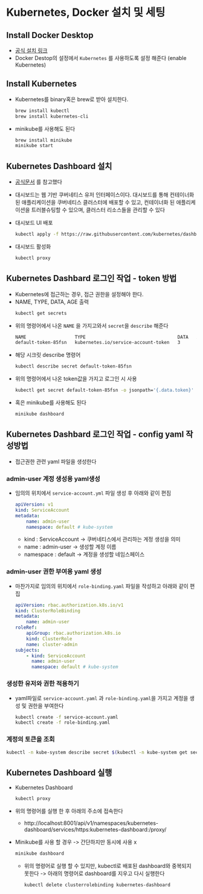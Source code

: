 # Kubernetes, Docker 설치 및 세팅

## Install Docker Desktop
- [공식 설치 링크](https://www.docker.com/products/docker-desktop/)
- Docker Destop의 설정에서 `Kubernetes` 를 사용하도록 설정 해준다 (enable Kubernetes)

## Install Kubernetes
- Kubernetes를 binary혹은 brew로 받아 설치한다.
    ```bash
    brew install kubectl
    brew install kubernetes-cli
    ```
- minikube를 사용해도 된다
    ```bash
    brew install minikube
    minikube start
    ```

## Kubernetes Dashboard 설치
- [공식문서](https://kubernetes.io/ko/docs/tasks/access-application-cluster/web-ui-dashboard/) 를 참고했다
- 대시보드는 웹 기반 쿠버네티스 유저 인터페이스이다. 대시보드를 통해 컨테이너화 된 애플리케이션을 쿠버네티스 클러스터에 배포할 수 있고, 컨테이너화 된 애플리케이션을 트러블슈팅할 수 있으며, 클러스터 리소스들을 관리할 수 있다

- 대시보드 UI 배포
    ```bash
    kubectl apply -f https://raw.githubusercontent.com/kubernetes/dashboard/v2.4.0/aio/deploy/recommended.yaml
    ```
- 대시보드 활성화
    ```bash
    kubectl proxy
    ```

## Kubernetes Dashbard 로그인 작업 - token 방법
- Kubernetes에 접근하는 경우, 접근 권한을 설정해야 한다.
- NAME, TYPE, DATA, AGE 출력
    ```bash
    kubectl get secrets
    ```
- 위의 명령어에서 나온 `NAME` 을 가지고와서 `secret`을 `describe` 해준다
    ```bash
    NAME                  TYPE                                  DATA   AGE
    default-token-85fsn   kubernetes.io/service-account-token   3      15h
    ```
- 해당 시크릿 describe 명령어
    ```bash
    kubectl describe secret default-token-85fsn
    ```
- 위의 명령어에서 나온 token값을 가지고 로그인 시 사용
    ```bash
    kubectl get secret default-token-85fsn -o jsonpath='{.data.token}' | base64 --decode
    ```
- 혹은 minikube를 사용해도 된다
    ```bash
    minikube dashboard
    ```

## Kubernetes Dashbard 로그인 작업 - config yaml 작성방법
- 접근권한 관련 yaml 파일을 생성한다

### admin-user 계정 생성용 yaml생성
- 임의의 위치에서 `service-account.yml` 파일 생성 후 아래와 같이 편짐
    ```yaml
    apiVersion: v1
    kind: ServiceAccount
    metadata:
        name: admin-user
        namespace: default # kube-system
    ```
    - kind : ServiceAccount -> 쿠버네티스에서 관리하는 게정 생성을 의미
    - name : admin-user -> 생성할 계정 이름
    - namespace : default -> 계정을 생성할 네임스페이스

### admin-user 권한 부여용 yaml 생성
- 마찬가지로 임의의 위치에서 `role-binding.yaml` 파일을 작성하고 아래와 같이 편집
    ```yaml
    apiVersion: rbac.authorization.k8s.io/v1
    kind: ClusterRoleBinding
    metadata:
        name: admin-user
    roleRef:
        apiGroup: rbac.authorization.k8s.io
        kind: ClusterRole
        name: cluster-admin
    subjects:
        - kind: ServiceAccount
          name: admin-user
          namespace: default # kube-system
    ```

### 생성한 유저와 권한 적용하기
- yaml파일로 `service-account.yaml` 과 `role-binding.yaml`을 가지고 계정을 생성 및 권한을 부여한다
    ```bash
    kubectl create -f service-account.yaml
    kubectl create -f role-binding.yaml
    ```

### 계정의 토큰을 조회
```bash
kubectl -n kube-system describe secret $(kubectl -n kube-system get secret | grep admin-user | awk '{print $1}')
```



## Kubernetes Dashboard 실행
- Kubernetes Dashboard
    ```bash
    kubectl proxy
    ```
- 위의 명령어를 실행 한 후 아래의 주소에 접속한다
    - http://localhost:8001/api/v1/namespaces/kubernetes-dashboard/services/https:kubernetes-dashboard:/proxy/

- Minikube를 사용 할 경우 -> 간단하지만 동시에 사용 x
    ```bash
    minikube dashboard
    ```
    - 위의 명령어로 실행 할 수 있지만, kubectl로 배포된 dashboard와 중복되지 못한다 -> 아래의 명령어로 dashboard를 지우고 다시 실행한다
        ```bash
        kubectl delete clusterrolebinding kubernetes-dashboard
        ```
